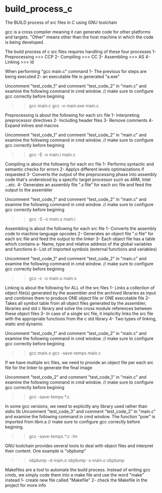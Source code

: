 # build_process_c
The BUILD process of src files in C using GNU toolchain

gcc is a cross compiler meaning it can generate code for other platforms and targets. 
"Other" means other than the host machine in which the code is being developed.

The build process of c src files requires handling of these four processes
    1- Preprocessing    >>>     CCP
    2- Compiling        >>>     CC
    3- Assembling       >>>     AS
    4- Linking          >>>     ld

When performing "gcc main.c" command
    1- The previous for steps are being executed
    2- an executable file is generated "a.exe"

Uncomment "test_code_1" and comment "test_code_2" in "main.c" and examine the following command in cmd window. // make sure to configure gcc correctly before begining 
>> gcc main.c <!-- This cmd builds the c src file and generates a.out or a.exe -->
>> gcc -o main.exe main.c <!-- This cmd builds the c src file and generates main.exe -->

Preprocessing is about the following for each src file
    1- Interpreting preprocessor directives
    2- Including header files
    3- Remove comments
    4- Expand inlines and macros

Uncomment "test_code_1" and comment "test_code_2" in "main.c" and examine the following command in cmd window. // make sure to configure gcc correctly before begining 
>> gcc -E -o main.i main.c <!-- Checkout main.i to see the how the output looks like -->

Compiling is about the following for each src file
    1- Performs syntactic and semantic checks for errors
    2- Applys different levels optimaizations if requested
    3- Converts the output of the preprocessing phase into assembly code that's understood by a specific target processor such as ARM, Intel ...etc.
    4- Generates an assembly file ".s file" for each src file and feed the output to the assembler

Uncomment "test_code_1" and comment "test_code_2" in "main.c" and examine the following command in cmd window. // make sure to configure gcc correctly before begining
>> gcc -S -o main.s main.i <!-- Checkout main.s to see the how the output looks like -->

Assembling is about the following for each src file
    1- Converts the assembly code to machine language opcodes
    2- Generates an object file ".o file" for each src file and feed the output to the linker
    3- Each object file has a table which contains 
        a- Name, type and relative address of the global variables and functions
        b- List of imported symbols (external functions and variables)

Uncomment "test_code_1" and comment "test_code_2" in "main.c" and examine the following command in cmd window. // make sure to configure gcc correctly before begining
>> gcc -c -o main.o main.s <!-- Checkout main.o to see the how the output looks like -->

Linking is about the following for ALL of the src files
    1- Links a collection of object file(s) generated by the assembler and the archived libraries as input and combines them to produce ONE object file or ONE executable file
    2- Takes all symbol table from all object files generated by the assembler, libraries and std c library and solve the cross module references between these object files
    3- In case of a single src file, it implicitly links the src file with the appropriate functions from the c std library
    4- Two types of linking, static and dynamic

Uncomment "test_code_1" and comment "test_code_2" in "main.c" and examine the following command in cmd window. // make sure to configure gcc correctly before begining
>> gcc main.o
>> gcc -save-temps main.c <!-- This command compiles, assembles, linkes the src file and generates the final executable image. It also saves all intermediate files generated by each step of the build process -->

If we have multiple src files, we need to provide an object file per each src file for the linker to generate the final image

Uncomment "test_code_2" and comment "test_code_1" in "main.c" and examine the following command in cmd window. // make sure to configure gcc correctly before begining
>> gcc -save-temps *.c <!-- This command compiles, assembles, linkes all files with a .c extenssion and generates the final executable image. It also saves all intermediate files generated by each of the build process for each src file -->

In some gcc versions, we need to explicitly any library used rather than stdio lib
Uncomment "test_code_3" and comment "test_code_2" in "main.c" and examine the following command in cmd window. The function "pow" is imported from libm.a // make sure to configure gcc correctly before begining.
>> gcc -save-temps *.c -lm <!-- This command compiles, assembles, linkes all files with a .c extenssion and generates the final executable image. It also saves all intermediate files generated by each of the build process for each src file -->

GNU toolchain provides several tools to deal with object files and interpret their content. One example is "objdump"
>> objdump -d main.o <!-- Disassemble the object file and generated the correposning assembly code -->
>> objdump -s main.o <!-- Generates the data section found in the object file -->
>> objdump <!-- Lists all the possible commands for objdump tool -->

Makefiles are a tool to automate the build process. Instead of writing gcc cmds, we simply code them into a make file and use the word "make" instead
    1- create new file called "Makefile" 
    2- check the Makefile in the project for more info 
